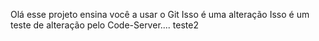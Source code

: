 Olá esse projeto ensina você a usar o Git
Isso é uma alteração
Isso é um teste de alteração pelo Code-Server.... teste2
